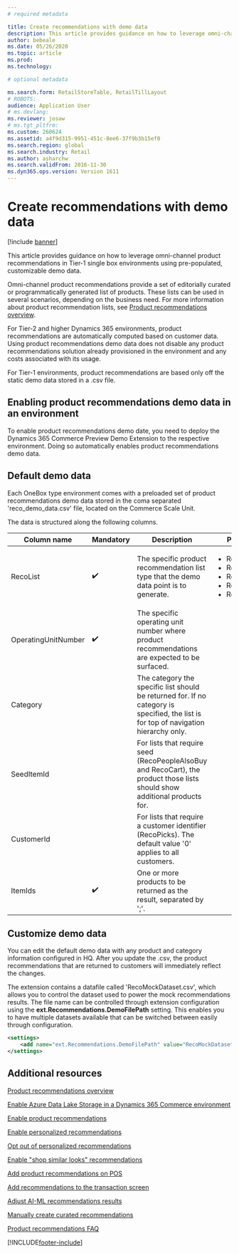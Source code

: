 ```yaml
---
# required metadata

title: Create recommendations with demo data
description: This article provides guidance on how to leverage omni-channel product recommendations in Tier-1 single box environments using pre-populated, customizable demo data.
author: bebeale
ms.date: 05/26/2020
ms.topic: article
ms.prod: 
ms.technology: 

# optional metadata

ms.search.form: RetailStoreTable, RetailTillLayout
# ROBOTS: 
audience: Application User
# ms.devlang: 
ms.reviewer: josaw
# ms.tgt_pltfrm: 
ms.custom: 260624
ms.assetid: a4f9d315-9951-451c-8ee6-37f9b3b15ef0
ms.search.region: global
ms.search.industry: Retail
ms.author: asharchw
ms.search.validFrom: 2016-11-30
ms.dyn365.ops.version: Version 1611
---
```


# Create recommendations with demo data

[!include [banner](includes/banner.md)]

This article provides guidance on how to leverage omni-channel product recommendations in Tier-1 single box environments using pre-populated, customizable demo data.

Omni-channel product recommendations provide a set of editorially curated or programmatically generated list of products. These lists can be used in several scenarios, depending on the business need. For more information about product recommendation lists, see [Product recommendations overview](product-recommendations.md).

For Tier-2 and higher Dynamics 365 environments, product recommendations are automatically computed based on customer data. Using product recommendations demo data does not disable any product recommendations solution already provisioned in the environment and any costs associated with its usage.

For Tier-1 environments, product recommendations are based only off the static demo data stored in a .csv file.

## Enabling product recommendations demo data in an environment
To enable product recommendations demo date, you need to deploy the Dynamics 365 Commerce Preview Demo Extension to the respective environment. Doing so automatically enables product recommendations demo data.

## Default demo data
Each OneBox type environment comes with a preloaded set of product recommendations demo data stored in the coma separated 'reco_demo_data.csv' file, located on the Commerce Scale Unit.

The data is structured along the following columns.

| Column name         | Mandatory          | Description                                                                                                                                 | Possible values                                                              |
|---------------------|--------------------|---------------------------------------------------------------------------------------------------------------------------------------------|------------------------------------------------------------------------------|
| RecoList            | :heavy_check_mark: | The specific product recommendation list type that the demo data point is to generate.                                                    | <ul><li>RecoBestSelling</li><li>RecoNew</li><li>RecoTrending</li><li>RecoCart</li><li>RecoPeopleAlsoBuy</li></ul> |
| OperatingUnitNumber | :heavy_check_mark: | The specific operating unit number where product recommendations are expected to be   surfaced.                                        |                                                                              |
| Category            |                    |    The category the specific list should be returned for. If no category is specified, the list is for top of navigation hierarchy only.    |                                                                              |
| SeedItemId          |                    |    For lists that require seed (RecoPeopleAlsoBuy and RecoCart), the product those lists should show additional products for.            |                                                                              |
| CustomerId          |                    |    For lists that require a customer identifier (RecoPicks).  The default value '0' applies to all customers.          |                                                                              |
| ItemIds             | :heavy_check_mark: | One or more products to be returned as the result, separated by ';'.                                                                  |                                                                              |

## Customize demo data
You can edit the default demo data with any product and category information configured in HQ. After you update the .csv, the product recommendations that are returned to customers will immediately reflect the changes.

The extension contains a datafile called 'RecoMockDataset.csv', which allows you to control the dataset used to power the mock recommendations results. The file name can be controlled through extension configuration using the **ext.Recommendations.DemoFilePath** setting. This enables you to have multiple datasets available that can be switched between easily through configuration.


```xml
<settings>
    <add name="ext.Recommendations.DemoFilePath" value="RecoMockDataset.csv" />
</settings>
```

## Additional resources

[Product recommendations overview](product-recommendations.md)

[Enable Azure Data Lake Storage in a Dynamics 365 Commerce environment](enable-adls-environment.md)

[Enable product recommendations](enable-product-recommendations.md)

[Enable personalized recommendations](personalized-recommendations.md)

[Opt out of personalized recommendations](personalization-gdpr.md)

[Enable "shop similar looks" recommendations](shop-similar-looks.md)

[Add product recommendations on POS](product.md)

[Add recommendations to the transaction screen](add-recommendations-control-pos-screen.md)

[Adjust AI-ML recommendations results](modify-product-recommendation-results.md)

[Manually create curated recommendations](create-editorial-recommendation-lists.md)

[Product recommendations FAQ](faq-recommendations.md)


[!INCLUDE[footer-include](../includes/footer-banner.md)]